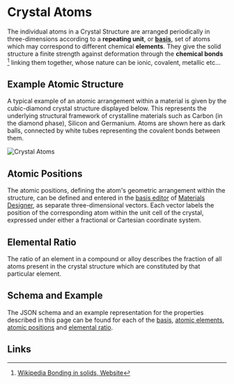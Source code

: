 # Crystal Atoms

The individual atoms in a Crystal Structure are arranged periodically in three-dimensions according to a **repeating unit**, or **[basis](final-structure.md)**, set of atoms which may correspond to different chemical **elements**. They give the solid structure a finite strength against deformation through the **chemical bonds** [^1] linking them together, whose nature can be ionic, covalent, metallic etc...  

## Example Atomic Structure

A typical example of an atomic arrangement within a material is given by the cubic-diamond crystal structure displayed below. This represents the underlying structural framework of crystalline materials such as Carbon (in the diamond phase), Silicon and Germanium. Atoms are shown here as dark balls, connected by white tubes representing the covalent bonds between them.

![Crystal Atoms](/images/Properties/crystal_atoms.png "Crystal Atoms")

## Atomic Positions

The atomic positions, defining the atom's geometric arrangement within the structure, can be defined and entered in the [basis editor](../../materials-designer/source-editor/basis.md) of [Materials Designer](../../materials-designer/overview.md), as separate three-dimensional vectors. Each vector labels the position of the corresponding atom within the unit cell of the crystal, expressed under either a fractional or Cartesian coordinate system. 

## Elemental Ratio 

The ratio of an element in a compound or alloy describes the fraction of all atoms present in the crystal structure which are constituted by that particular element.

## Schema and Example 

The JSON schema and an example representation for the properties described in this page can be found for each of the [basis](../../properties/data/list.md#basis), [atomic elements](../../properties/data/list.md#atomic-elements), [atomic positions](../../properties/data/list.md#atomic-coordinates) and [elemental ratio](../../properties/data/list.md#elemental-ratio).

## Links

[^1]: [Wikipedia Bonding in solids, Website](https://en.wikipedia.org/wiki/Bonding_in_solids)
